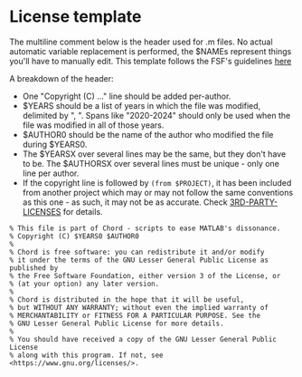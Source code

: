 # License template
The multiline comment below is the header used for .m files. No actual automatic variable replacement is performed,
the $NAMEs represent things you'll have to manually edit. This template follows the FSF's guidelines
[here](https://www.gnu.org/licenses/gpl-howto.html)

A breakdown of the header:
- One "Copyright (C) ..." line should be added per-author.
- $YEARS should be a list of years in which the file was modified, delimited by ", ". Spans like "2020-2024" should only
  be used when the file was modified in all of those years.
- $AUTHOR0 should be the name of the author who modified the file during $YEARS0.
- The $YEARSX over several lines may be the same, but they don't have to be. The $AUTHORSX over several lines must be
  unique - only one line per author.
- If the copyright line is followed by `(from $PROJECT)`, it has been included from another project which may or may not
  follow the same conventions as this one - as such, it may not be as accurate. Check
  [3RD-PARTY-LICENSES](/3RD-PARTY-LICENSES) for details.
```
% This file is part of Chord - scripts to ease MATLAB's dissonance.
% Copyright (C) $YEARS0 $AUTHOR0
%
% Chord is free software: you can redistribute it and/or modify
% it under the terms of the GNU Lesser General Public License as published by
% the Free Software Foundation, either version 3 of the License, or
% (at your option) any later version.
%
% Chord is distributed in the hope that it will be useful,
% but WITHOUT ANY WARRANTY; without even the implied warranty of
% MERCHANTABILITY or FITNESS FOR A PARTICULAR PURPOSE. See the
% GNU Lesser General Public License for more details.
%
% You should have received a copy of the GNU Lesser General Public License
% along with this program. If not, see <https://www.gnu.org/licenses/>.
```
